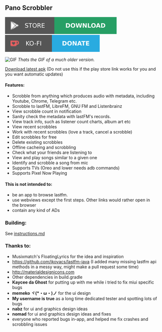 ## Pano Scrobbler
[play-store]: shields/play-store.svg
[play-store-link]: https://play.google.com/store/apps/details?id=com.arn.scrobble
[ko-fi]: shields/ko-fi.svg
[ko-fi-link]: https://ko-fi.com/kawaiiDango
[![download][play-store]][play-store-link] [![donate][ko-fi]][ko-fi-link]

<img alt='GIF' src='https://media.giphy.com/media/WvikAmG3iseJoFun1A/giphy.gif' width="240"/>
<i>Thats the GIF of a much older version.</i>

<a href="https://bit.ly/Pscrdl">Download latest apk</a> (Do not use this if the play store link works for you and you want automatic updates)

#### Features:
- Scrobble from anything which produces audio with metadata, including Youtube, Chrome, Telegram etc.
- Scrobble to lastFM, LibreFM, GNU FM and Listenbrainz
- View scrobble count in notification
- Sanity check the metadata with lastFM's records. 
- View track info, such as listener count charts, album art etc
- View recent scrobbles
- Work with recent scrobbles (love a track, cancel a scrobble)
- Edit scrobbles for free
- Delete existing scrobbles
- Offline cacheing and scrobbling
- Check what your friends are listening to
- View and play songs similar to a given one
- Identify and scrobble a song from mic
- Supports TVs (Oreo and lower needs adb commands)
- Supports Pixel Now Playing

#### This is not intended to:
- be an app to browse lastfm.
- use webviews except the first steps. Other links would rather open in the browser
- contain any kind of ADs

### Building:
See [instructions.md](instructions.md)

### Thanks to:
- Musixmatch's FloatingLyrics for the idea and inspiration
- https://github.com/jkovacs/lastfm-java (I added many missing lastfm api methods in a messy way, might make a pull request some time)
- http://materialdesignicons.com
- Other dependencies in build.gradle
- **Kaycee da Ghost** for putting up with me while i tried to fix miui specific bugs
- **memeko ヾ(\*・ω・)ノ** for the ui design
- **My username is true** as a long time dedicated tester and spotting lots of bugs
- **nabz** for ui and graphics design ideas
- **nomad** for ui and graphics design ideas and fixes
- everyone who reported bugs in-app, and helped me fix crashes and scrobbling issues